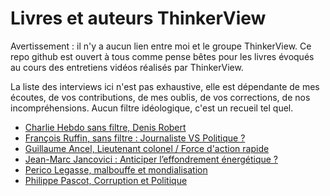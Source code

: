 # Livres et auteurs ThinkerView

Avertissement : il n'y a aucun lien entre moi et le groupe ThinkerView. Ce repo github est ouvert à tous comme pense bêtes pour les livres évoqués au cours des entretiens vidéos réalisés par ThinkerView.

La liste des interviews ici n'est pas exhaustive, elle est dépendante de mes écoutes, de vos contributions, de mes oublis, de vos corrections, de nos incompréhensions. Aucun filtre idéologique, c'est un recueil tel quel.

- [Charlie Hebdo sans filtre, Denis Robert](./charlie-hebdo-sans-filtre-denis-robert.md)
- [François Ruffin, sans filtre : Journaliste VS Politique ?](./francois-ruffin-sans-filtre-journaliste-politique.md)
- [Guillaume Ancel, Lieutenant colonel / Force d'action rapide](./guillaume-ancel-lieutenant-colonel-force-action-rapide.md)
- [Jean-Marc Jancovici : Anticiper l’effondrement énergétique ?](./jean-marc-jancovici-anticiper-leffondrement-energetique.md)
- [Perico Legasse, malbouffe et mondialisation](./perico-legasse-malbouffe-mondialisation.md)
- [Philippe Pascot, Corruption et Politique](./philippe-pascot-coruption-et-politique.md)
